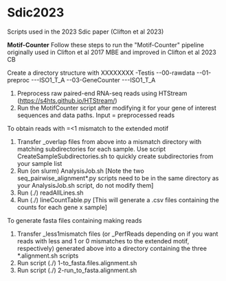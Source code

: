 # Sdic2023
Scripts used in the 2023 Sdic paper (Clifton et al 2023)

**Motif-Counter**
Follow these steps to run the "Motif-Counter" pipeline originally used in Clifton et al 2017 MBE and improved in Clifton et al 2023 CB


Create a directory structure with XXXXXXXX
-Testis
--00-rawdata
--01-preproc
---ISO1_T_A
--03-GeneCounter
---ISO1_T_A

1. Preprocess raw paired-end RNA-seq reads using HTStream (https://s4hts.github.io/HTStream/)
2. Run the MotifCounter script after modifying it for your gene of interest sequences and data paths. Input = preprocessed reads


To obtain reads with =<1 mismatch to the extended motif 
1. Transfer _overlap files from above into a mismatch directory with matching subdirectories for each sample. Use script CreateSampleSubdirectories.sh to quickly create subdirectories from your sample list
2. Run (on slurm) AnalysisJob.sh [Note the two seq_pairwise_alignment*.py scripts need to be in the same directory as your AnalysisJob.sh script, do not modify them]
3. Run (./) readAllLines.sh
4. Run (./) lineCountTable.py  [This will generate a .csv files containing the counts for each gene x sample]


To generate fasta files containing making reads

1. Transfer _less1mismatch files (or _PerfReads depending on if you want reads with less and 1 or 0 mismatches to the extended motif, respectively) generated above into a directory containing the three *.alignment.sh scripts
2. Run script (./) 1-to_fasta.files.alignment.sh
3. Run script (./) 2-run_to_fasta.alignment.sh
